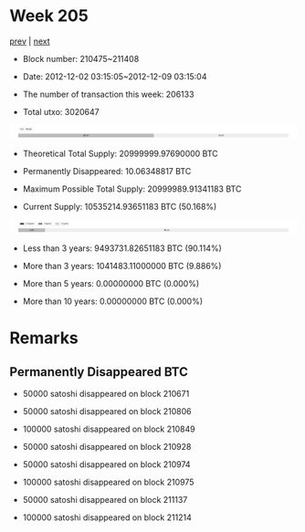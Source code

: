 # Week 205

[prev](week0204.md) | [next](week0206.md)

- Block number: 210475~211408

- Date: 2012-12-02 03:15:05~2012-12-09 03:15:04

- The number of transaction this week: 206133

- Total utxo: 3020647

![](../images/mined_week0205.png)

- Theoretical Total Supply: 20999999.97690000 BTC

- Permanently Disappeared: 10.06348817 BTC

- Maximum Possible Total Supply: 20999989.91341183 BTC

- Current Supply: 10535214.93651183 BTC (50.168%)

![](../images/year_week0205.png)


- Less than 3 years: 9493731.82651183 BTC (90.114%)

- More than 3 years: 1041483.11000000 BTC (9.886%)

- More than 5 years: 0.00000000 BTC (0.000%)

- More than 10 years: 0.00000000 BTC (0.000%)

# Remarks

## Permanently Disappeared BTC

- 50000 satoshi disappeared on block 210671

- 50000 satoshi disappeared on block 210806

- 100000 satoshi disappeared on block 210849

- 50000 satoshi disappeared on block 210928

- 50000 satoshi disappeared on block 210974

- 100000 satoshi disappeared on block 210975

- 50000 satoshi disappeared on block 211137

- 100000 satoshi disappeared on block 211214


